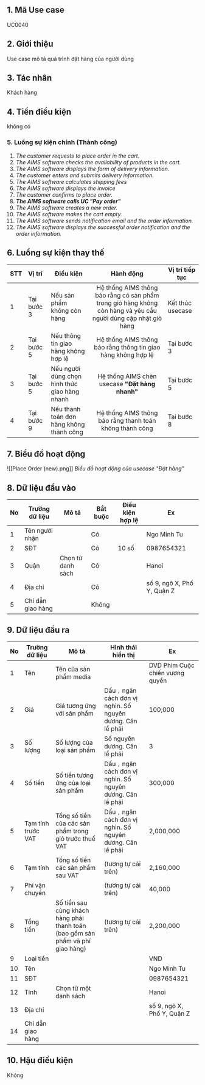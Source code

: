 ## 1. Mã Use case
UC0040
## 2. Giới thiệu
Use case mô tả quá trình đặt hàng của người dùng

## 3. Tác nhân
Khách hàng

## 4. Tiền điều kiện
không có

### 5. Luồng sự kiện chính (Thành công)
1. *The customer requests to place order in the cart.*
2. *The AIMS software checks the availability of products in the cart.*
3. *The AIMS software displays the form of delivery information.*
4. *The customer enters and submits delivery information.*
5. *The AIMS software calculates shipping fees*
6. *The AIMS software  displays the invoice*
7. *The customer confirms to place order.*
8. ***The AIMS software calls UC "Pay order"***
9. *The AIMS software creates a new order.*
10. *The AIMS software makes the cart empty.*
11. *The AIMS software sends notification email and the order information.*
12. *The AIMS software displays the successful order notification and the order information.*



## 6. Luồng sự kiện thay thế

|**STT**|**Vị trí**|**Điều kiện**|**Hành động**|**Vị trí tiếp tục**|
|:---|:---|---|:---:|---|
|1|Tại bước 3|Nếu sản phẩm không còn hàng|Hệ thống AIMS thông báo rằng có sản phẩm trong giỏ hàng không còn hàng và yêu cầu người dùng cập nhật giỏ hàng|Kết thúc usecase|
|2|Tại bước 5|Nếu thông tin giao hàng không hợp lệ|Hệ thống AIMS thông báo rằng thông tin giao hàng không hợp lệ|Tại bước 3|
|3|Tại bước 5|Nếu người dùng chọn hình thức giao hàng nhanh|Hệ thống AIMS chèn usecase **"Đặt hàng nhanh"**|Tại bước 5|
|4|Tại bước 9|Nếu thanh toán đơn hàng không thành công|Hệ thống AIMS thông báo rằng thanh toán không thành công|Tại bước 8|

## 7. Biểu đồ hoạt động
![[Place Order (new).png]]
*Biểu đồ hoạt động của usecase "Đặt hàng"*

## 8. Dữ liệu đầu vào
| No  | Trường dữ liệu    | Mô tả             | Bắt buộc | Điều kiện hợp lệ | Ex                         |
| --- | ----------------- | ----------------- | -------- | ---------------- | -------------------------- |
| 1   | Tên người nhận    |                   | Có       |                  | Ngo Minh Tu                |
| 2   | SĐT               |                   | Có       | 10 số            | 0987654321                 |
| 3   | Quận              | Chọn từ danh sách | Có       |                  | Hanoi                      |
| 4   | Địa chỉ           |                   | Có       |                  | số 9, ngõ X, Phố Y, Quận Z |
| 5   | Chỉ dẫn giao hàng |                   | Không    |                  |                            | 

## 9. Dữ liệu đầu ra
| No  | Trường dữ liệu     | Mô tả                                                                           | Hình thái hiển thị                                           | Ex                              |
| --- | ------------------ | ------------------------------------------------------------------------------- | ------------------------------------------------------------ | ------------------------------- |
| 1   | Tên                | Tên của sản phẩm media                                                          |                                                              | DVD Phim Cuộc chiến vương quyền |
| 2   | Giá                | Giá tương ứng với sản phẩm                                                      | Dấu `,` ngăn cách đơn vị nghìn. Số nguyên dương. Căn lề phải | 100,000                         |
| 3   | Số lượng           | Số lượng của loại sản phẩm                                                      | Số nguyên dương. Căn lề phải                                 | 3                               |
| 4   | Số tiền            | Số tiền tương ứng của loại sản phẩm                                             | Dấu `,` ngăn cách đơn vị nghìn. Số nguyên dương. Căn lề phải | 300,000                         |
| 5   | Tạm tính trước VAT | Tổng số tiền của các sản phẩm trong giỏ trước thuế VAT                          | Dấu `,` ngăn cách đơn vị nghìn. Số nguyên dương. Căn lề phải | 2,000,000                       |
| 6   | Tạm tính           | Tổng số tiền các sản phẩm sau VAT                                               | (tương tự cái trên)                                          | 2,160,000                       |
| 7   | Phí vận chuyển     |                                                                                 | (tương tự cái trên)                                          | 40,000                          |
| 8   | Tổng tiền          | Số tiền sau cùng khách hàng phải thanh toán (bao gồm sản phẩm và phí giao hàng) | (tương tự cái trên)                                          | 2,200,000                       |
| 9   | Loại tiền          |                                                                                 |                                                              | VND                             |
| 10  | Tên                |                                                                                 |                                                              | Ngo Minh Tu                     |
| 11  | SĐT                |                                                                                 |                                                              | 0987654321                      |
| 12  | Tỉnh               | Chọn từ một danh sách                                                           |                                                              | Hanoi                           |
| 13  | Địa chỉ            |                                                                                 |                                                              | số 9, ngõ X, Phố Y, Quận Z      |
| 14  | Chỉ dẫn giao hàng  |                                                                                 |                                                              |                                 |

## 10. Hậu điều kiện
Không